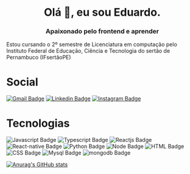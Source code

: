 <h1 align="center">Olá 👋, eu sou Eduardo.</h1>
<h3 align="center">Apaixonado pelo frontend e aprender</h3>

Estou cursando o 2º semestre de Licenciatura em computação pelo Instituto Federal de Educação, Ciência e Tecnologia do sertão de Pernambuco (IFsertãoPE)

# Social
[![Gmail Badge](https://img.shields.io/badge/-eduardosalima3@gmail.com-6633cc?style=flat-square&logo=Gmail&logoColor=white&link=mailto:eduardosalima3@gmail.com)](mailto:eduardosalima3@gmail.com) 
[![Linkedin Badge](https://img.shields.io/badge/-Eduardo%20de%20Sá-6633cc?style=flat-square&logo=Linkedin&logoColor=white&link=https://www.linkedin.com/in/lmiguelm/)](https://www.linkedin.com/in/eduardo-de-sa/)
[![Instagram Badge](https://img.shields.io/badge/-@eduardo__saaa-6633cc?style=flat-square&logo=Instagram&logoColor=white&link=https://www.instagram.com/eduardo_saaaa/)](https://www.instagram.com/eduardo_saaaa/)

# Tecnologias

![Javascript Badge](https://img.shields.io/badge/-JavaScript-6633cc?style=flat-square&logo=JavaScript&logoColor=white) 
![Typescript Badge](https://img.shields.io/badge/-Typescript-6633cc?style=flat-square&logo=Typescript&logoColor=white) 
![Reactjs Badge](https://img.shields.io/badge/-ReactJS-6633cc?style=flat-square&logo=React&logoColor=white) 
![React-native Badge](https://img.shields.io/badge/-React--Native-6633cc?style=flat-square&logo=React&logoColor=white) 
![Python Badge](https://img.shields.io/badge/-Python-6633cc?style=flat-square&logo=Python&logoColor=white) 
![Node Badge](https://img.shields.io/badge/-NodeJS-6633cc?style=flat-square&logo=Node.js&logoColor=white) 
![HTML Badge](https://img.shields.io/badge/-HTML-6633cc?style=flat-square&logo=HTML5&logoColor=white) 
![CSS Badge](https://img.shields.io/badge/-CSS-6633cc?style=flat-square&logo=CSS3&logoColor=white) 
![Mysql Badge](https://img.shields.io/badge/-MySQL-6633cc?style=flat-square&logo=mysql&logoColor=white) 
![mongodb Badge](https://img.shields.io/badge/-MongoDB-6633cc?style=flat-square&logo=Mongodb&logoColor=white)

[![Anurag's GitHub stats](https://github-readme-stats.vercel.app/api?username=ardotheedu&count_private=true&theme=material-palenight)](https://github.com/anuraghazra/github-readme-stats)



